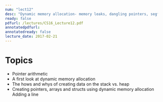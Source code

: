 ```yaml
---
num: "lect12"
desc: "Dynamic memory allocation- memory leaks, dangling pointers, segfaults, Linked Lists"
ready: false
pdfurl: /lectures/CS16_Lecture12.pdf
annotatedpdfurl: 
annotatedready: false
lecture_date: 2017-02-21 
---
```


# Topics
* Pointer arithmetic
* A first look at dynamic memory allocation
* The hows and whys of creating data on the stack vs. heap
* Creating pointers, arrays and structs using dynamic memory allocation
Adding a line